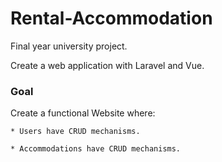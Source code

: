 # Rental-Accommodation

Final year university project.

Create a web application with Laravel and Vue.

### Goal

  Create a functional Website where:
  
    * Users have CRUD mechanisms.

    * Accommodations have CRUD mechanisms.
